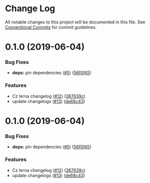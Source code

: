 # Change Log

All notable changes to this project will be documented in this file.
See [Conventional Commits](https://conventionalcommits.org) for commit guidelines.

# 0.1.0 (2019-06-04)


### Bug Fixes

* **deps:** pin dependencies ([#5](https://github.com/farism/love2dtest/issues/5)) ([56f0f45](https://github.com/farism/love2dtest/commit/56f0f45))


### Features

* Cz lerna changelog ([#12](https://github.com/farism/love2dtest/issues/12)) ([387639c](https://github.com/farism/love2dtest/commit/387639c))
* update changelogs ([#13](https://github.com/farism/love2dtest/issues/13)) ([de68c43](https://github.com/farism/love2dtest/commit/de68c43))





# 0.1.0 (2019-06-04)


### Bug Fixes

* **deps:** pin dependencies ([#5](https://github.com/farism/love2dtest/issues/5)) ([56f0f45](https://github.com/farism/love2dtest/commit/56f0f45))


### Features

* Cz lerna changelog ([#12](https://github.com/farism/love2dtest/issues/12)) ([387639c](https://github.com/farism/love2dtest/commit/387639c))
* update changelogs ([#13](https://github.com/farism/love2dtest/issues/13)) ([de68c43](https://github.com/farism/love2dtest/commit/de68c43))
